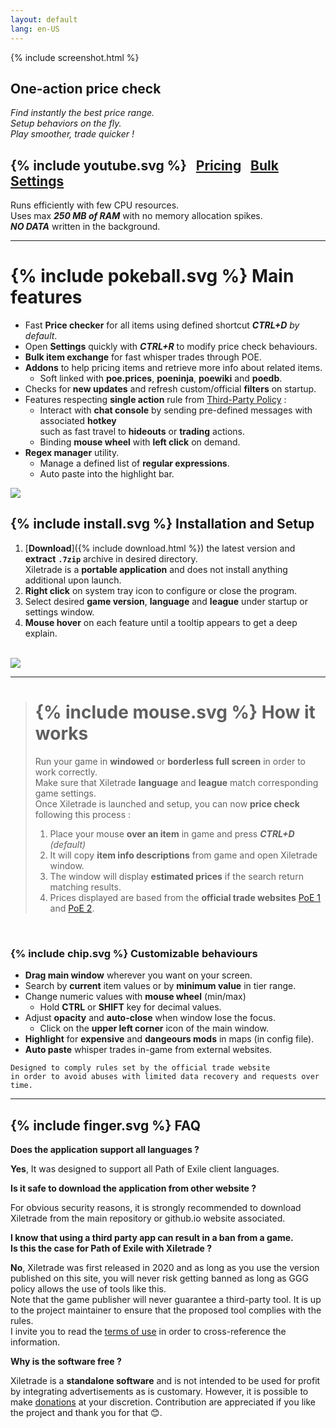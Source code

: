 ```yaml
---
layout: default
lang: en-US
---
```

{% include screenshot.html %}
## One-action price check

*Find instantly the best price range.*  
*Setup behaviors on the fly.*  
*Play smoother, trade quicker !*  


## {% include youtube.svg %} &nbsp; [Pricing](https://youtu.be/4mP3uOsr8oc) &nbsp; [Bulk](https://youtu.be/6yuLZXTho-A) &nbsp; [Settings](https://youtu.be/libdIjrNM-8)<br>

Runs efficiently with few CPU resources.  
Uses max ***250 MB of RAM*** with no memory allocation spikes.  
***NO DATA*** written in the background.  

* * *

# {% include pokeball.svg %} Main features

- Fast **Price checker** for all items using defined shortcut ***CTRL+D*** *by default*.
- Open **Settings** quickly with ***CTRL+R*** to modify price check behaviours.
- **Bulk item exchange** for fast whisper trades through POE.
- **Addons** to help pricing items and retrieve more info about related items.
	- Soft linked with **poe.prices**, **poeninja**, **poewiki** and **poedb**.
- Checks for **new updates** and refresh custom/official **filters** on startup.
- Features respecting **single action** rule from [Third-Party Policy](https://www.pathofexile.com/developer/docs#policy) :
	- Interact with **chat console** by sending pre-defined messages with associated **hotkey**  
such as fast travel to **hideouts** or **trading** actions.
	- Binding **mouse wheel** with **left click** on demand.
- **Regex manager** utility.
	- Manage a defined list of **regular expressions**.
	- Auto paste into the highlight bar.

<img align="center" src="https://github.com/user-attachments/assets/1a3229fe-9f61-4c18-b4de-98e2ee026ace">  
<br>

## {% include install.svg %} Installation and Setup

1. [**Download**]({% include download.html %}) the latest version and **extract** **`.7zip`** archive in desired directory.  
Xiletrade is a **portable application** and does not install anything additional upon launch.
2. **Right click** on system tray icon to configure or close the program.  
3. Select desired **game version**, **language** and **league** under startup or settings window.
4. **Mouse hover** on each feature until a tooltip appears to get a deep explain.   
<br>
<img src="https://github.com/user-attachments/assets/2aa8b83a-9144-4b56-8d79-1808aac0d486">
<br>

* * *
> # {% include mouse.svg %} How it works
> 
> Run your game in **windowed** or **borderless full screen** in order to work correctly.  
> Make sure that Xiletrade **language** and **league** match corresponding game settings.  
> Once Xiletrade is launched and setup, you can now **price check** following this process :
>    1. Place your mouse **over an item** in game and press ***CTRL+D*** *(default)*
>    2. It will copy **item info descriptions** from game and open Xiletrade window.
>    3. The window will display **estimated prices** if the search return matching results.
>    4. Prices displayed are based from the **official trade websites** [PoE 1](https://www.pathofexile.com/trade/search/) and [PoE 2](https://www.pathofexile.com/trade2/search/poe2/).
<br>

### {% include chip.svg %} Customizable behaviours

* **Drag main window** wherever you want on your screen.
* Search by **current** item values or by **minimum value** in tier range.
* Change numeric values with **mouse wheel** (min/max)
	* Hold **CTRL** or **SHIFT** key for decimal values.
* Adjust **opacity** and **auto-close** when window lose the focus.
	* Click on the **upper left corner** icon of the main window.
* **Highlight** for **expensive** and **dangeours mods** in maps (in config file).
* **Auto paste** whisper trades in-game from external websites.  

```
Designed to comply rules set by the official trade website  
in order to avoid abuses with limited data recovery and requests over time.  
```
* * *

## {% include finger.svg %} FAQ

<p class="accordion"><b>Does the application support all languages ?</b></p>   
<div class="panel">
<b>Yes</b>, It was designed to support all Path of Exile client languages.
</div>

<p class="accordion"><b>Is it safe to download the application from other website ?</b></p>
<div class="panel">
For obvious security reasons, it is strongly recommended to download Xiletrade from the main repository or github.io website associated.
</div>

<p class="accordion"><b>I know that using a third party app can result in a ban from a game.<br>Is this the case for Path of Exile with Xiletrade ?</b></p>
<div class="panel">
<b>No</b>, Xiletrade was first released in 2020 and as long as you use the version published on this site, you will never risk getting banned as long as GGG policy allows the use of tools like this.  
<br>Note that the game publisher will never guarantee a third-party tool.
It is up to the project maintainer to ensure that the proposed tool complies with the rules.  
<br>I invite you to read the <a target="_blank" rel="noopener noreferrer" href="https://www.pathofexile.com/developer/docs#policy">terms of use</a> in order to cross-reference the information.
</div>

<p class="accordion"><b>Why is the software free ?</b></p>
<div class="panel">
Xiletrade is a <b>standalone software</b> and is not intended to be used for profit by integrating advertisements as is customary. However, it is possible to make <a target="_blank" rel="noopener noreferrer" href="{{ site.github.paypal_url }}">donations</a> at your discretion. Contribution are appreciated if you like the project and thank you for that 😊.
</div>

